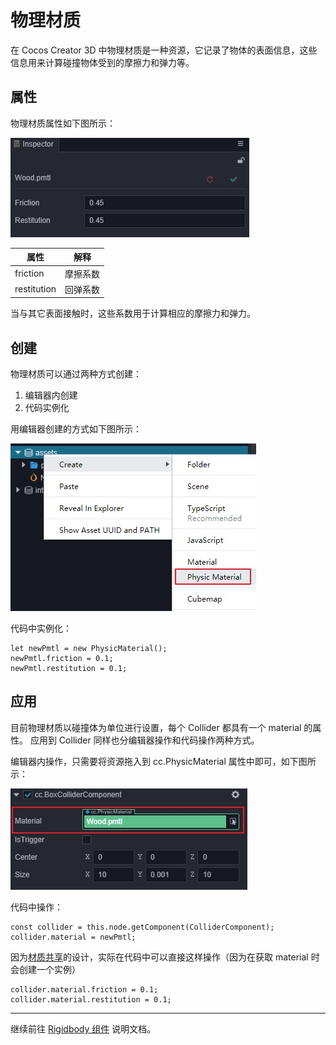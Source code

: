 # 物理材质

在 Cocos Creator 3D 中物理材质是一种资源，它记录了物体的表面信息，这些信息用来计算碰撞物体受到的摩擦力和弹力等。

## 属性

物理材质属性如下图所示：

![物理材质](img/PhysicMaterial.jpg)

属性 | 解释
---|---
friction | 摩擦系数
restitution | 回弹系数

当与其它表面接触时，这些系数用于计算相应的摩擦力和弹力。

## 创建

物理材质可以通过两种方式创建：

1. 编辑器内创建
2. 代码实例化

用编辑器创建的方式如下图所示：

![创建物理材质](img/CreatePmtl.jpg)

代码中实例化：

```
let newPmtl = new PhysicMaterial();
newPmtl.friction = 0.1;
newPmtl.restitution = 0.1;
```

## 应用

目前物理材质以碰撞体为单位进行设置，每个 Collider 都具有一个 material 的属性。
应用到 Collider 同样也分编辑器操作和代码操作两种方式。

编辑器内操作，只需要将资源拖入到 cc.PhysicMaterial 属性中即可，如下图所示：

![应用物理材质](img/ApplyPmtl.jpg)

代码中操作：

```
const collider = this.node.getComponent(ColliderComponent);
collider.material = newPmtl;
```

因为[材质共享](physics-collider.md##物理材质)的设计，实际在代码中可以直接这样操作（因为在获取 material 时会创建一个实例）

```
collider.material.friction = 0.1;
collider.material.restitution = 0.1;
```

---

继续前往 [Rigidbody 组件](physics-rigidbody.md) 说明文档。
